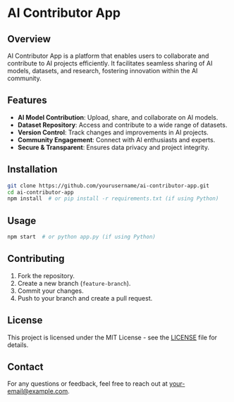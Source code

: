 # AI Contributor App

## Overview
AI Contributor App is a platform that enables users to collaborate and contribute to AI projects efficiently. It facilitates seamless sharing of AI models, datasets, and research, fostering innovation within the AI community.

## Features
- **AI Model Contribution**: Upload, share, and collaborate on AI models.
- **Dataset Repository**: Access and contribute to a wide range of datasets.
- **Version Control**: Track changes and improvements in AI projects.
- **Community Engagement**: Connect with AI enthusiasts and experts.
- **Secure & Transparent**: Ensures data privacy and project integrity.

## Installation
```bash
git clone https://github.com/yourusername/ai-contributor-app.git
cd ai-contributor-app
npm install  # or pip install -r requirements.txt (if using Python)
```

## Usage
```bash
npm start  # or python app.py (if using Python)
```

## Contributing
1. Fork the repository.
2. Create a new branch (`feature-branch`).
3. Commit your changes.
4. Push to your branch and create a pull request.

## License
This project is licensed under the MIT License - see the [LICENSE](LICENSE) file for details.

## Contact
For any questions or feedback, feel free to reach out at [your-email@example.com](mailto:your-email@example.com).
